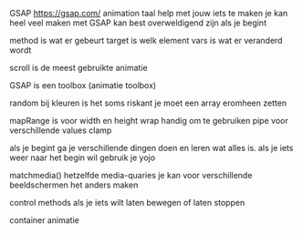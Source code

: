 
GSAP https://gsap.com/
animation taal 
help met jouw iets te maken 
je kan heel veel maken met GSAP kan best overweldigend zijn als je begint 


method is wat er gebeurt
target is welk element
vars is wat er veranderd wordt 

scroll is de meest gebruikte animatie 

GSAP is een toolbox (animatie toolbox)


random 
bij kleuren is het soms riskant je moet een array eromheen zetten 

mapRange is voor width en height 
wrap handig om te gebruiken 
pipe voor verschillende values clamp 

als je begint ga je verschillende dingen doen en leren wat alles is. 
als je iets weer naar het begin wil gebruik je yojo


matchmedia()
hetzelfde media-quaries
je kan voor verschillende beeldschermen het anders maken 

control methods als je iets wilt laten bewegen of laten stoppen 


container animatie 





